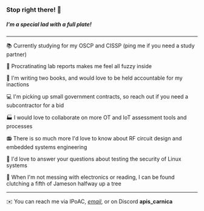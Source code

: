 ### Stop right there! 🫵
##### I'm a special lad with a full plate!
***

📚 Currently studying for my OSCP and CISSP (ping me if you need a study partner)

📝 Procratinating lab reports makes me feel all fuzzy inside

📖 I'm writing two books, and would love to be held accountable for my inactions

💻 I'm picking up small government contracts, so reach out if you need a subcontractor for a bid

🏭 I would love to collaborate on more OT and IoT assessment tools and processes

📻 There is so much more I'd love to know about RF circuit design and embedded systems engineering

🐧 I'd love to answer your questions about testing the security of Linux systems

🌲 When I'm not messing with electronics or reading, I can be found clutching a fifth of Jameson halfway up a tree

***

✉️ You can reach me via IPoAC, [_email_](mailto:nathan@artiotech.org), or on Discord **apis_carnica**
